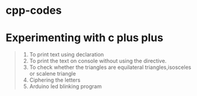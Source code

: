 # cpp-codes
Experimenting with c plus plus
=================================
> 1. To print text using declaration
> 2. To print the text on console without using the directive.
> 3. To check whether the triangles are equilateral triangles,isosceles or scalene triangle
> 4. Ciphering the letters
> 5. Arduino led blinking program
